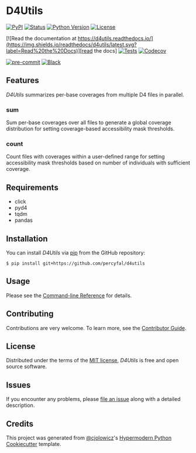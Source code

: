 # D4Utils

[![PyPI](https://img.shields.io/pypi/v/d4utils.svg)][pypi_]
[![Status](https://img.shields.io/pypi/status/d4utils.svg)][status]
[![Python Version](https://img.shields.io/pypi/pyversions/d4utils)][python version]
[![License](https://img.shields.io/pypi/l/d4utils)][license]

[![Read the documentation at https://d4utils.readthedocs.io/](https://img.shields.io/readthedocs/d4utils/latest.svg?label=Read%20the%20Docs)][read the docs]
[![Tests](https://github.com/percyfal/d4utils/workflows/Tests/badge.svg)][tests]
[![Codecov](https://codecov.io/gh/percyfal/d4utils/branch/main/graph/badge.svg)][codecov]

[![pre-commit](https://img.shields.io/badge/pre--commit-enabled-brightgreen?logo=pre-commit&logoColor=white)][pre-commit]
[![Black](https://img.shields.io/badge/code%20style-black-000000.svg)][black]

[pypi_]: https://pypi.org/project/d4utils/
[status]: https://pypi.org/project/d4utils/
[python version]: https://pypi.org/project/d4utils
[read the docs]: https://d4utils.readthedocs.io/
[tests]: https://github.com/percyfal/d4utils/actions?workflow=Tests
[codecov]: https://app.codecov.io/gh/percyfal/d4utils
[pre-commit]: https://github.com/pre-commit/pre-commit
[black]: https://github.com/psf/black

## Features

_D4Utils_ summarizes per-base coverages from multiple D4 files in
parallel.

### sum

Sum per-base coverages over all files to generate a global coverage
distribution for setting coverage-based accessibility mask thresholds.

### count

Count files with coverages within a user-defined range for setting accessibility mask thresholds based on number of individuals with sufficient coverage.

## Requirements

- click
- pyd4
- tqdm
- pandas

## Installation

You can install _D4Utils_ via [pip] from the GitHub repository:

```console
$ pip install git+https://github.com/percyfal/d4utils
```

## Usage

Please see the [Command-line Reference] for details.

## Contributing

Contributions are very welcome.
To learn more, see the [Contributor Guide].

## License

Distributed under the terms of the [MIT license][license],
_D4Utils_ is free and open source software.

## Issues

If you encounter any problems,
please [file an issue] along with a detailed description.

## Credits

This project was generated from [@cjolowicz]'s [Hypermodern Python Cookiecutter] template.

[@cjolowicz]: https://github.com/cjolowicz
[pypi]: https://pypi.org/
[hypermodern python cookiecutter]: https://github.com/cjolowicz/cookiecutter-hypermodern-python
[file an issue]: https://github.com/percyfal/d4utils/issues
[pip]: https://pip.pypa.io/

<!-- github-only -->

[license]: https://github.com/percyfal/d4utils/blob/main/LICENSE
[contributor guide]: https://github.com/percyfal/d4utils/blob/main/CONTRIBUTING.md
[command-line reference]: https://d4utils.readthedocs.io/en/latest/usage.html
